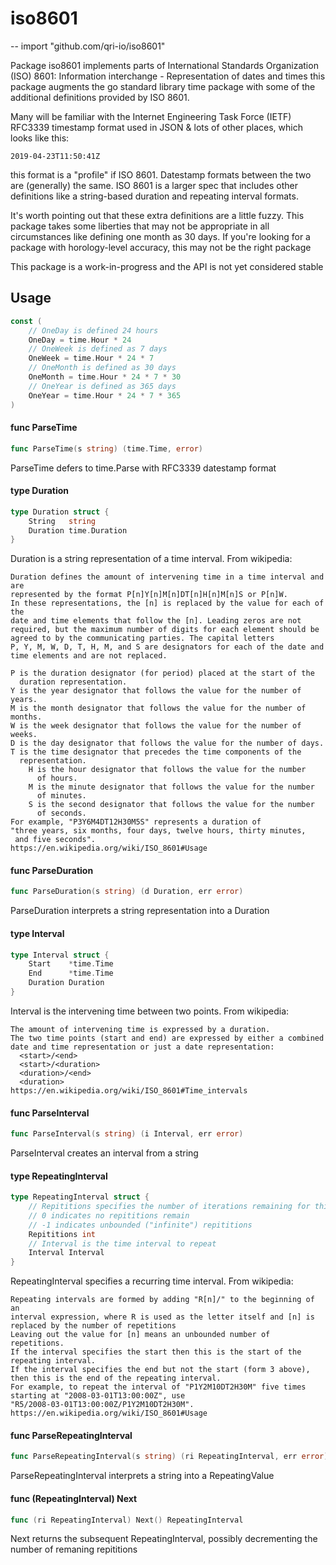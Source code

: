 # iso8601
--
    import "github.com/qri-io/iso8601"

Package iso8601 implements parts of International Standards Organization (ISO)
8601: Information interchange - Representation of dates and times this package
augments the go standard library time package with some of the additional
definitions provided by ISO 8601.

Many will be familiar with the Internet Engineering Task Force (IETF) RFC3339
timestamp format used in JSON & lots of other places, which looks like this:

    2019-04-23T11:50:41Z

this format is a "profile" if ISO 8601. Datestamp formats between the two are
(generally) the same. ISO 8601 is a larger spec that includes other definitions
like a string-based duration and repeating interval formats.

It's worth pointing out that these extra definitions are a little fuzzy. This
package takes some liberties that may not be appropriate in all circumstances
like defining one month as 30 days. If you're looking for a package with
horology-level accuracy, this may not be the right package

This package is a work-in-progress and the API is not yet considered stable

## Usage

```go
const (
	// OneDay is defined 24 hours
	OneDay = time.Hour * 24
	// OneWeek is defined as 7 days
	OneWeek = time.Hour * 24 * 7
	// OneMonth is defined as 30 days
	OneMonth = time.Hour * 24 * 7 * 30
	// OneYear is defined as 365 days
	OneYear = time.Hour * 24 * 7 * 365
)
```

#### func  ParseTime

```go
func ParseTime(s string) (time.Time, error)
```
ParseTime defers to time.Parse with RFC3339 datestamp format

#### type Duration

```go
type Duration struct {
	String   string
	Duration time.Duration
}
```

Duration is a string representation of a time interval. From wikipedia:

    Duration defines the amount of intervening time in a time interval and are
    represented by the format P[n]Y[n]M[n]DT[n]H[n]M[n]S or P[n]W.
    In these representations, the [n] is replaced by the value for each of the
    date and time elements that follow the [n]. Leading zeros are not
    required, but the maximum number of digits for each element should be
    agreed to by the communicating parties. The capital letters
    P, Y, M, W, D, T, H, M, and S are designators for each of the date and
    time elements and are not replaced.

    P is the duration designator (for period) placed at the start of the
      duration representation.
    Y is the year designator that follows the value for the number of years.
    M is the month designator that follows the value for the number of months.
    W is the week designator that follows the value for the number of weeks.
    D is the day designator that follows the value for the number of days.
    T is the time designator that precedes the time components of the
      representation.
        H is the hour designator that follows the value for the number
          of hours.
        M is the minute designator that follows the value for the number
          of minutes.
        S is the second designator that follows the value for the number
          of seconds.
    For example, "P3Y6M4DT12H30M5S" represents a duration of
    "three years, six months, four days, twelve hours, thirty minutes,
     and five seconds".
    https://en.wikipedia.org/wiki/ISO_8601#Usage

#### func  ParseDuration

```go
func ParseDuration(s string) (d Duration, err error)
```
ParseDuration interprets a string representation into a Duration

#### type Interval

```go
type Interval struct {
	Start    *time.Time
	End      *time.Time
	Duration Duration
}
```

Interval is the intervening time between two points. From wikipedia:

    The amount of intervening time is expressed by a duration.
    The two time points (start and end) are expressed by either a combined
    date and time representation or just a date representation:
      <start>/<end>
      <start>/<duration>
      <duration>/<end>
      <duration>
    https://en.wikipedia.org/wiki/ISO_8601#Time_intervals

#### func  ParseInterval

```go
func ParseInterval(s string) (i Interval, err error)
```
ParseInterval creates an interval from a string

#### type RepeatingInterval

```go
type RepeatingInterval struct {
	// Repititions specifies the number of iterations remaining for this interval
	// 0 indicates no repititions remain
	// -1 indicates unbounded ("infinite") repititions
	Repititions int
	// Interval is the time interval to repeat
	Interval Interval
}
```

RepeatingInterval specifies a recurring time interval. From wikipedia:

    Repeating intervals are formed by adding "R[n]/" to the beginning of an
    interval expression, where R is used as the letter itself and [n] is
    replaced by the number of repetitions
    Leaving out the value for [n] means an unbounded number of repetitions.
    If the interval specifies the start then this is the start of the
    repeating interval.
    If the interval specifies the end but not the start (form 3 above),
    then this is the end of the repeating interval.
    For example, to repeat the interval of "P1Y2M10DT2H30M" five times
    starting at "2008-03-01T13:00:00Z", use
    "R5/2008-03-01T13:00:00Z/P1Y2M10DT2H30M".
    https://en.wikipedia.org/wiki/ISO_8601#Usage

#### func  ParseRepeatingInterval

```go
func ParseRepeatingInterval(s string) (ri RepeatingInterval, err error)
```
ParseRepeatingInterval interprets a string into a RepeatingValue

#### func (RepeatingInterval) Next

```go
func (ri RepeatingInterval) Next() RepeatingInterval
```
Next returns the subsequent RepeatingInterval, possibly decrementing the number
of remaning repititions
